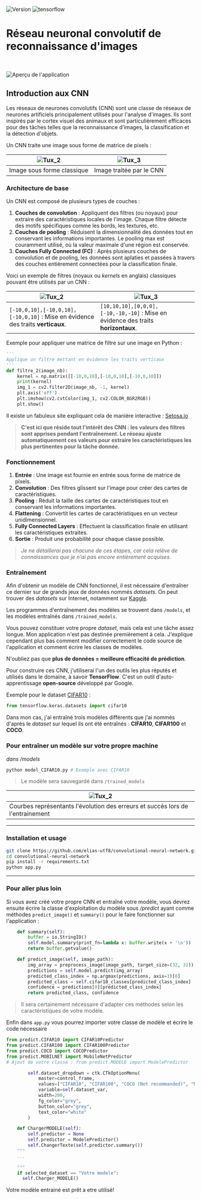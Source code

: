 ![Version](https://img.shields.io/github/v/tag/elias-utf8/convolutional-neural-network?label=version&color=blue)
<img alt="tensorflow" src="https://img.shields.io/badge/TensorFlow-%23FF6F00.svg?&logo=TensorFlow&logoColor=white">
# Réseau neuronal convolutif de reconnaissance d'images

<br>

![Aperçu de l'application](screenshots/app_screen.png)

## Introduction aux CNN

Les réseaux de neurones convolutifs (CNN) sont une classe de réseaux de neurones artificiels principalement utilisés pour l'analyse d'images. Ils sont inspirés par le cortex visuel des animaux et sont particulièrement efficaces pour des tâches telles que la reconnaissance d'images, la classification et la détection d'objets.

Un CNN traite une image sous forme de matrice de pixels :

| ![Tux_2](screenshots/tux_1.png)  | ![Tux_3](screenshots/tux_2.png)  |
|----------------------------------|----------------------------------|
| Image sous forme classique       | Image traitée par le CNN         |

### Architecture de base

Un CNN est composé de plusieurs types de couches :

1. **Couches de convolution** : Appliquent des filtres (ou noyaux) pour extraire des caractéristiques locales de l'image. Chaque filtre détecte des motifs spécifiques comme les bords, les textures, etc.
2. **Couches de pooling** : Réduisent la dimensionnalité des données tout en conservant les informations importantes. Le pooling max est couramment utilisé, où la valeur maximale d'une région est conservée.
3. **Couches Fully Connected (FC)** : Après plusieurs couches de convolution et de pooling, les données sont aplaties et passées à travers des couches entièrement connectées pour la classification finale.

Voici un exemple de filtres (noyaux ou *kernels* en anglais) classiques pouvant être utilisés par un CNN :

| ![Tux_2](screenshots/tux_3.png)                                                | ![Tux_3](screenshots/tux_4.png)                                                  |
|--------------------------------------------------------------------------------|----------------------------------------------------------------------------------|
| `[-10,0,10],[-10,0,10],[-10,0,10]` : Mise en évidence des traits **verticaux**.| `[10,10,10],[0,0,0],[-10,-10,-10]` : Mise en évidence des traits **horizontaux**.|

Exemple pour appliquer une matrice de filtre sur une image en Python :
```py
'''
Applique un filtre mettant en évidence les traits verticaux
'''
def filtre_2(image_nb):
    kernel = np.matrix([[-10,0,10],[-10,0,10],[-10,0,10]])
    print(kernel)
    img_1 = cv2.filter2D(image_nb, -1, kernel)
    plt.axis('off')
    plt.imshow(cv2.cvtColor(img_1, cv2.COLOR_BGR2RGB))
    plt.show()
```
Il existe un fabuleux site expliquant cela de manière interactive : [Setosa.io](https://setosa.io/ev/image-kernels/)

> **C'est ici que réside tout l'intérêt des CNN : les valeurs des filtres sont apprises pendant l'entraînement. Le réseau ajuste automatiquement ces valeurs pour extraire les caractéristiques les plus pertinentes pour la tâche donnée.**

### Fonctionnement

1. **Entrée** : Une image est fournie en entrée sous forme de matrice de pixels.
2. **Convolution** : Des filtres glissent sur l'image pour créer des cartes de caractéristiques.
3. **Pooling** : Réduit la taille des cartes de caractéristiques tout en conservant les informations importantes.
4. **Flattening** : Convertit les cartes de caractéristiques en un vecteur unidimensionnel.
5. **Fully Connected Layers** : Effectuent la classification finale en utilisant les caractéristiques extraites.
6. **Sortie** : Produit une probabilité pour chaque classe possible.

> _Je ne détaillerai pas chacune de ces étapes, car cela relève de connaissances que je n'ai pas encore entièrement acquises._

### Entraînement

Afin d'obtenir un modèle de CNN fonctionnel, il est nécessaire d'entraîner ce dernier sur de grands jeux de données nommés *datasets*. On peut trouver des *datasets* sur Internet, notamment sur [Kaggle](https://www.kaggle.com/datasets).

Les programmes d'entraînement des modèles se trouvent dans `/models`, et les modèles entraînés dans `/trained_models`.

Vous pouvez constituer votre propre *dataset*, mais cela est une tâche assez longue. Mon application n'est pas destinée premièrement à cela. J'explique cependant plus bas comment modifier correctement le code source de l'application et comment écrire les classes de modèles.

N'oubliez pas que **plus de données = meilleure efficacité de prédiction**.

Pour construire ces CNN, j'utiliserai l'un des outils les plus réputés et utilisés dans le domaine, à savoir **TensorFlow**. C'est un outil d'auto-apprentissage **open-source** développé par Google.

Exemple pour le dataset [CIFAR10](https://www.cs.toronto.edu/~kriz/cifar.html) : 
```py
from tensorflow.keras.datasets import cifar10
```
Dans mon cas, j'ai entraîné trois modèles différents que j'ai nommés d'après le *dataset* sur lequel ils ont été entraînés :
**CIFAR10**, **CIFAR100** et **COCO**.

<h3> Pour entraîner un modèle sur votre propre machine</h3>

*dans /models*

```zsh
python model_CIFAR10.py # Exemple avec CIFAR10
```
> Le modèle sera sauvegardé dans `/trained_models`

| ![Tux_2](screenshots/train.png)                                                |
|--------------------------------------------------------------------------------|
| Courbes représentants l'évolution des erreurs et succès lors de l'entrainement |

---
### Installation et usage

```zsh
git clone https://github.com/elias-utf8/convolutional-neural-network.git
cd convolutional-neural-network
pip install -r requirements.txt
python app.py 
```
---
### Pour aller plus loin

Si vous avez créé votre propre CNN et entraîné votre modèle, vous devrez ensuite écrire la classe d'exploitation du modèle sous */predict* ayant comme méthodes `predict_image()` et `summary()` pour le faire fonctionner sur l'application :

```py
    def summary(self):
        buffer = io.StringIO()
        self.model.summary(print_fn=lambda x: buffer.write(x + '\n'))
        return buffer.getvalue()

    def predict_image(self, image_path):
        img_array = preprocess_image(image_path, target_size=(32, 32))
        predictions = self.model.predict(img_array)
        predicted_class_index = np.argmax(predictions, axis=1)[0]
        predicted_class = self.cifar10_classes[predicted_class_index]
        confidence = predictions[0][predicted_class_index]
        return predicted_class, confidence
```
> Il sera certainement nécessaire d'adapter ces méthodes selon les caractéristiques de votre modèle.

Enfin dans `app.py` vous pourrez importer votre classe de modèle et écrire le code nécessaire
```py
from predict.CIFAR10 import CIFAR10Predictor
from predict.CIFAR100 import CIFAR100Predictor
from predict.COCO import COCOPredictor
from predict.MOBILNET import MobileNetPredictor
# Ajout de votre classe : from predict.MODELE import ModelePredictor

```

```py
        self.dataset_dropdown = ctk.CTkOptionMenu(
            master=control_frame,
            values=["CIFAR10", "CIFAR100", "COCO (Not recommanded)", "MobilNet (recommanded)"], # Ajout de l'option pour sélectionner votre modèle ["Votre modele"]
            variable=self.dataset_var,
            width=200,
            fg_color="grey",
            button_color="grey",
            text_color="white"
        )
```
```py
    def ChargerMODELE(self): 
        self.predictor = None
        self.predictor = ModelePredictor()
        self.ChangerTexte(self.predictor.summary())
    """
    ...

    """
    if selected_dataset == "Votre modele":
      self.Charger_MODELE()
```
Votre modèle entrainé est prêt a etre utilisé!

